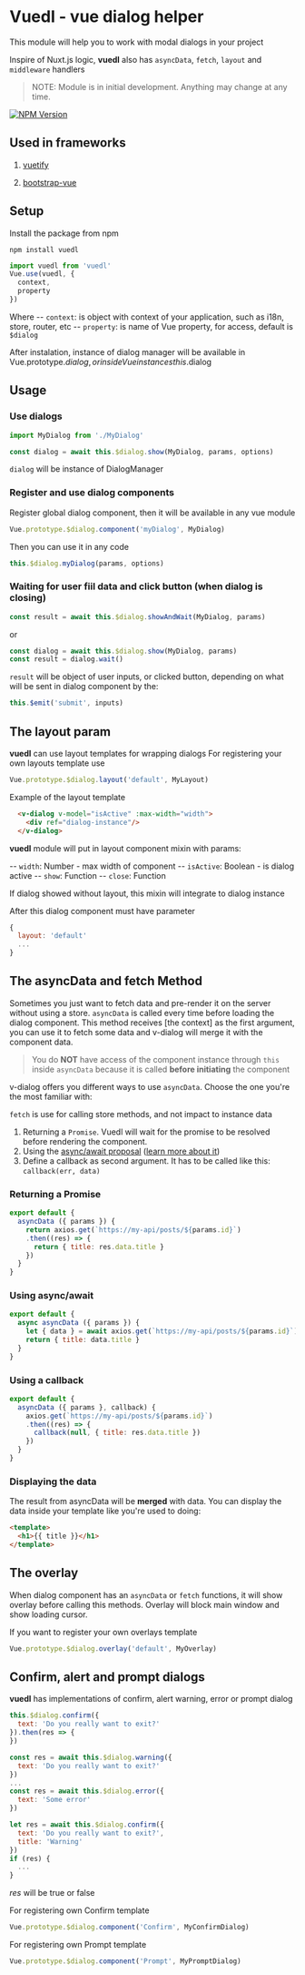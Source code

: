 # Vuedl - vue dialog helper

This module will help you to work with modal dialogs in your project

Inspire of Nuxt.js logic, **vuedl** also has `asyncData`, `fetch`, `layout` and `middleware` handlers

> NOTE: Module is in initial development. Anything may change at any time.

[![NPM Version][npm-image]][npm-url]

<!-- ## Demo page -->
<!-- [See demo here](https://yariksav.github.io/demo_vuedl.html)
 -->
## Used in frameworks
1. [vuetify](https://www.npmjs.com/package/vuetify-dialog)

2. [bootstrap-vue](https://www.npmjs.com/package/bootstrap-vue-dialog) 


## Setup

Install the package from npm

```npm
npm install vuedl
```

```javascript
import vuedl from 'vuedl'
Vue.use(vuedl, {
  context,
  property
})
```

Where
-- `context`: is object with context of your application, such as i18n, store, router, etc
-- `property`: is name of Vue property, for access, default is `$dialog`

After instalation, instance of dialog manager will be available in Vue.prototype.$dialog, or inside Vue instances this.$dialog

## Usage

### Use dialogs

```js
import MyDialog from './MyDialog'

const dialog = await this.$dialog.show(MyDialog, params, options)
```
`dialog` will be instance of DialogManager

### Register and use dialog components

Register global dialog component, then it will be available in any vue module
```javascript
Vue.prototype.$dialog.component('myDialog', MyDialog)
```
Then you can use it in any code
```javascript
this.$dialog.myDialog(params, options)
```

### Waiting for user fiil data and click button (when dialog is closing)
```js
const result = await this.$dialog.showAndWait(MyDialog, params)
```
or
```js
const dialog = await this.$dialog.show(MyDialog, params)
const result = dialog.wait()
```
`result` will be object of user inputs, or clicked button, depending on what will be sent in dialog component by the:

```js
this.$emit('submit', inputs)
```

## The layout param

**vuedl** can use layout templates for wrapping dialogs
For registering your own layouts template use
```javascript
Vue.prototype.$dialog.layout('default', MyLayout)
```

Example of the layout template
```html
  <v-dialog v-model="isActive" :max-width="width">
    <div ref="dialog-instance"/>
  </v-dialog>
```
**vuedl** module will put in layout component mixin with params:

-- `width`: Number - max width of component
-- `isActive`: Boolean - is dialog active
-- `show`: Function
-- `close`: Function

If dialog showed without layout, this mixin will integrate to dialog instance

After this dialog component must have parameter
```js
{
  layout: 'default'
  ...
}
```

## The asyncData and fetch Method

Sometimes you just want to fetch data and pre-render it on the server without using a store. `asyncData` is called every time before loading the dialog component. This method receives [the context] as the first argument, you can use it to fetch some data and v-dialog will merge it with the component data.

> You do **NOT** have access of the component instance through `this` inside `asyncData` because it is called **before initiating** the component

v-dialog offers you different ways to use `asyncData`. Choose the one you're the most familiar with:

`fetch` is use for calling store methods, and not impact to instance data

1. Returning a `Promise`. Vuedl will wait for the promise to be resolved before rendering the component.
2. Using the [async/await proposal](https://github.com/lukehoban/ecmascript-asyncawait) ([learn more about it](https://zeit.co/blog/async-and-await))
3. Define a callback as second argument. It has to be called like this: `callback(err, data)`

### Returning a Promise

```js
export default {
  asyncData ({ params }) {
    return axios.get(`https://my-api/posts/${params.id}`)
    .then((res) => {
      return { title: res.data.title }
    })
  }
}
```

### Using async/await

```js
export default {
  async asyncData ({ params }) {
    let { data } = await axios.get(`https://my-api/posts/${params.id}`)
    return { title: data.title }
  }
}
```

### Using a callback

```js
export default {
  asyncData ({ params }, callback) {
    axios.get(`https://my-api/posts/${params.id}`)
    .then((res) => {
      callback(null, { title: res.data.title })
    })
  }
}
```

### Displaying the data

The result from asyncData will be **merged** with data.
You can display the data inside your template like you're used to doing:

```html
<template>
  <h1>{{ title }}</h1>
</template>
```

## The overlay

When dialog component has an `asyncData` or `fetch` functions, it will show overlay before calling this methods. Overlay will block main window and show loading cursor.

If you want to register your own overlays template
```javascript
Vue.prototype.$dialog.overlay('default', MyOverlay)
```

## Confirm, alert and prompt dialogs
**vuedl** has implementations of confirm, alert warning, error or prompt dialog

```js
this.$dialog.confirm({
  text: 'Do you really want to exit?'
}).then(res => {
})
```
```js
const res = await this.$dialog.warning({
  text: 'Do you really want to exit?'
})
...
const res = await this.$dialog.error({
  text: 'Some error'
})
```

```js
let res = await this.$dialog.confirm({
  text: 'Do you really want to exit?', 
  title: 'Warning'
})
if (res) {
  ...
}
```
*res* will be true or false

For registering own Confirm template 
```javascript
Vue.prototype.$dialog.component('Confirm', MyConfirmDialog)
```

For registering own Prompt template 
```javascript
Vue.prototype.$dialog.component('Prompt', MyPromptDialog)
```

[npm-image]: https://img.shields.io/npm/v/vuedl.svg?style=flat-square&logo=npm
[npm-url]: https://npmjs.org/package/vuedl
